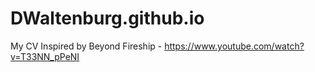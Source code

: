 # DWaltenburg.github.io
My CV
Inspired by Beyond Fireship - https://www.youtube.com/watch?v=T33NN_pPeNI
